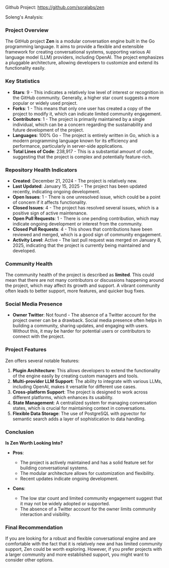 Github Project: https://github.com/soralabs/zen

Soleng's Analysis:

### Project Overview

The GitHub project **Zen** is a modular conversation engine built in the Go programming language. It aims to provide a flexible and extensible framework for creating conversational systems, supporting various AI language model (LLM) providers, including OpenAI. The project emphasizes a pluggable architecture, allowing developers to customize and extend its functionality easily.

### Key Statistics

- **Stars**: 9 - This indicates a relatively low level of interest or recognition in the GitHub community. Generally, a higher star count suggests a more popular or widely used project.
- **Forks**: 1 - This means that only one user has created a copy of the project to modify it, which can indicate limited community engagement.
- **Contributors**: 1 - The project is primarily maintained by a single individual, which can be a concern regarding the sustainability and future development of the project.
- **Languages**: 100% Go - The project is entirely written in Go, which is a modern programming language known for its efficiency and performance, particularly in server-side applications.
- **Total Lines of Code**: 238,917 - This is a substantial amount of code, suggesting that the project is complex and potentially feature-rich.

### Repository Health Indicators

- **Created**: December 21, 2024 - The project is relatively new.
- **Last Updated**: January 15, 2025 - The project has been updated recently, indicating ongoing development.
- **Open Issues**: 1 - There is one unresolved issue, which could be a point of concern if it affects functionality.
- **Closed Issues**: 4 - The project has resolved several issues, which is a positive sign of active maintenance.
- **Open Pull Requests**: 1 - There is one pending contribution, which may indicate ongoing development or interest from the community.
- **Closed Pull Requests**: 4 - This shows that contributions have been reviewed and merged, which is a good sign of community engagement.
- **Activity Level**: Active - The last pull request was merged on January 8, 2025, indicating that the project is currently being maintained and developed.

### Community Health

The community health of the project is described as **limited**. This could mean that there are not many contributors or discussions happening around the project, which may affect its growth and support. A vibrant community often leads to better support, more features, and quicker bug fixes.

### Social Media Presence

- **Owner Twitter**: Not found - The absence of a Twitter account for the project owner can be a drawback. Social media presence often helps in building a community, sharing updates, and engaging with users. Without this, it may be harder for potential users or contributors to connect with the project.

### Project Features

Zen offers several notable features:

1. **Plugin Architecture**: This allows developers to extend the functionality of the engine easily by creating custom managers and tools.
2. **Multi-provider LLM Support**: The ability to integrate with various LLMs, including OpenAI, makes it versatile for different use cases.
3. **Cross-platform Support**: The project is designed to work across different platforms, which enhances its usability.
4. **State Management**: A centralized system for managing conversation states, which is crucial for maintaining context in conversations.
5. **Flexible Data Storage**: The use of PostgreSQL with pgvector for semantic search adds a layer of sophistication to data handling.

### Conclusion

**Is Zen Worth Looking Into?**

- **Pros**:
  - The project is actively maintained and has a solid feature set for building conversational systems.
  - The modular architecture allows for customization and flexibility.
  - Recent updates indicate ongoing development.

- **Cons**:
  - The low star count and limited community engagement suggest that it may not be widely adopted or supported.
  - The absence of a Twitter account for the owner limits community interaction and visibility.

### Final Recommendation

If you are looking for a robust and flexible conversational engine and are comfortable with the fact that it is relatively new and has limited community support, Zen could be worth exploring. However, if you prefer projects with a larger community and more established support, you might want to consider other options.